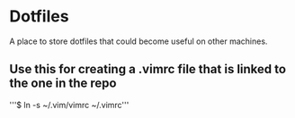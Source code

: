 # Dotfiles

A place to store dotfiles that could become useful on other machines.

## Use this for creating a .vimrc file that is linked to the one in the repo
'''$ ln -s ~/.vim/vimrc ~/.vimrc'''
